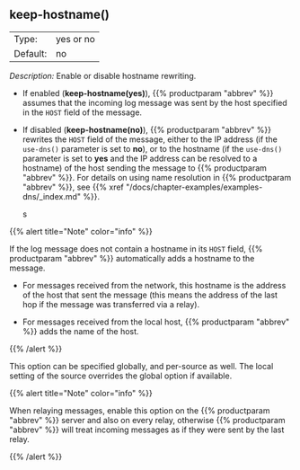 ---
---
<!-- DISCLAIMER: This file is based on the syslog-ng Open Source Edition documentation https://github.com/balabit/syslog-ng-ose-guides/commit/2f4a52ee61d1ea9ad27cb4f3168b95408fddfdf2 and is used under the terms of The syslog-ng Open Source Edition Documentation License. The file has been modified by Axoflow. -->

## keep-hostname()

|          |           |
| -------- | --------- |
| Type:    | yes or no |
| Default: | no        |

*Description:* Enable or disable hostname rewriting.

  - If enabled (**keep-hostname(yes)**), {{% productparam "abbrev" %}} assumes that the incoming log message was sent by the host specified in the `HOST` field of the message.

  - If disabled (**keep-hostname(no)**), {{% productparam "abbrev" %}} rewrites the `HOST` field of the message, either to the IP address (if the `use-dns()` parameter is set to **no**), or to the hostname (if the `use-dns()` parameter is set to **yes** and the IP address can be resolved to a hostname) of the host sending the message to {{% productparam "abbrev" %}}. For details on using name resolution in {{% productparam "abbrev" %}}, see {{% xref "/docs/chapter-examples/examples-dns/_index.md" %}}.
    
    s

{{% alert title="Note" color="info" %}}

If the log message does not contain a hostname in its `HOST` field, {{% productparam "abbrev" %}} automatically adds a hostname to the message.

  - For messages received from the network, this hostname is the address of the host that sent the message (this means the address of the last hop if the message was transferred via a relay).

  - For messages received from the local host, {{% productparam "abbrev" %}} adds the name of the host.

{{% /alert %}}

This option can be specified globally, and per-source as well. The local setting of the source overrides the global option if available.

{{% alert title="Note" color="info" %}}

When relaying messages, enable this option on the {{% productparam "abbrev" %}} server and also on every relay, otherwise {{% productparam "abbrev" %}} will treat incoming messages as if they were sent by the last relay.

{{% /alert %}}

